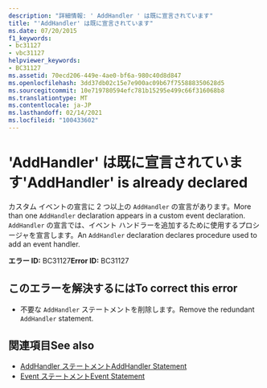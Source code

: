 ```yaml
---
description: "詳細情報: ' AddHandler ' は既に宣言されています"
title: "'AddHandler' は既に宣言されています"
ms.date: 07/20/2015
f1_keywords:
- bc31127
- vbc31127
helpviewer_keywords:
- BC31127
ms.assetid: 70ecd206-449e-4ae0-bf6a-980c40d8d847
ms.openlocfilehash: 3dd37db02c15e7e900ac09b67f755888350628d5
ms.sourcegitcommit: 10e719780594efc781b15295e499c66f316068b8
ms.translationtype: MT
ms.contentlocale: ja-JP
ms.lasthandoff: 02/14/2021
ms.locfileid: "100433602"
---
```

# <a name="addhandler-is-already-declared"></a><span data-ttu-id="e464c-103">'AddHandler' は既に宣言されています</span><span class="sxs-lookup"><span data-stu-id="e464c-103">'AddHandler' is already declared</span></span>

<span data-ttu-id="e464c-104">カスタム イベントの宣言に 2 つ以上の `AddHandler` の宣言があります。</span><span class="sxs-lookup"><span data-stu-id="e464c-104">More than one `AddHandler` declaration appears in a custom event declaration.</span></span> <span data-ttu-id="e464c-105">`AddHandler` の宣言では、イベント ハンドラーを追加するために使用するプロシージャを宣言します。</span><span class="sxs-lookup"><span data-stu-id="e464c-105">An `AddHandler` declaration declares procedure used to add an event handler.</span></span>  
  
 <span data-ttu-id="e464c-106">**エラー ID:** BC31127</span><span class="sxs-lookup"><span data-stu-id="e464c-106">**Error ID:** BC31127</span></span>  
  
## <a name="to-correct-this-error"></a><span data-ttu-id="e464c-107">このエラーを解決するには</span><span class="sxs-lookup"><span data-stu-id="e464c-107">To correct this error</span></span>  
  
- <span data-ttu-id="e464c-108">不要な `AddHandler` ステートメントを削除します。</span><span class="sxs-lookup"><span data-stu-id="e464c-108">Remove the redundant `AddHandler` statement.</span></span>  
  
## <a name="see-also"></a><span data-ttu-id="e464c-109">関連項目</span><span class="sxs-lookup"><span data-stu-id="e464c-109">See also</span></span>

- [<span data-ttu-id="e464c-110">AddHandler ステートメント</span><span class="sxs-lookup"><span data-stu-id="e464c-110">AddHandler Statement</span></span>](../language-reference/statements/addhandler-statement.md)
- [<span data-ttu-id="e464c-111">Event ステートメント</span><span class="sxs-lookup"><span data-stu-id="e464c-111">Event Statement</span></span>](../language-reference/statements/event-statement.md)
